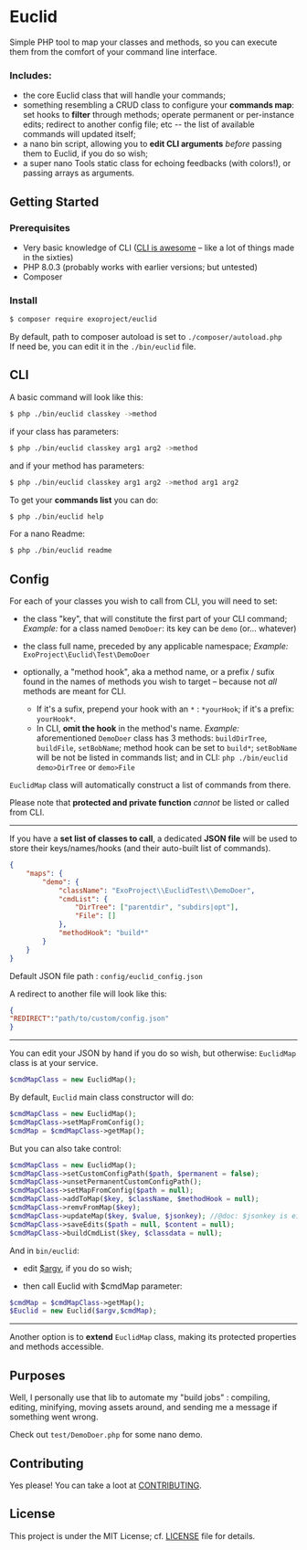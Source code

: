 # Euclid

Simple PHP tool to map your classes and methods, so you can execute them from the comfort of your command line interface.

### Includes:
- the core Euclid class that will handle your commands;
- something resembling a CRUD class to configure your **commands map**: set hooks to **filter** through methods; operate permanent or per-instance edits; redirect to another config file; etc -- the list of available commands will updated itself;
- a nano bin script, allowing you to **edit CLI arguments**  *before* passing them to Euclid, if you do so wish; 
- a super nano Tools static class for echoing feedbacks (with colors!), or passing arrays as arguments.


## Getting Started

### Prerequisites

- Very basic knowledge of CLI ([CLI is awesome](https://www.w3schools.com/whatis/whatis_cli.asp) – like a lot of things made in the sixties)
- PHP 8.0.3 (probably works with earlier versions; but untested)
- Composer

### Install 

```bash
$ composer require exoproject/euclid
```
 
By default, path to composer autoload is set to `./composer/autoload.php`  
If need be, you can edit it in the `./bin/euclid` file.

## CLI

A basic command will look like this:
```bash
$ php ./bin/euclid classkey ->method
```
if your class has parameters:
```bash
$ php ./bin/euclid classkey arg1 arg2 ->method
```
and if your method has parameters:
```bash
$ php ./bin/euclid classkey arg1 arg2 ->method arg1 arg2
```
  
To get your **commands list** you can do:
```bash
$ php ./bin/euclid help
```
For a nano Readme:
```bash
$ php ./bin/euclid readme
```

## Config


For each of your classes you wish to call from CLI, you will need to set:
* the class "key", that will constitute the first part of your CLI command;
*Example:* for a class named `DemoDoer`: its key can be `demo` (or... whatever)

* the class full name, preceded by any applicable namespace;
*Example:*  `ExoProject\Euclid\Test\DemoDoer`

* optionally, a "method hook", aka a method name, or a prefix / sufix found in the names of methods you wish to target – because not *all* methods are meant for CLI.
	- If it's a sufix, prepend your hook with an `*` : `*yourHook`; if it's a prefix: `yourHook*`.
	- In CLI, **omit the hook** in the method's name.
	*Example:* 
	aforementioned `DemoDoer` class has 3 methods:
`buildDirTree`, `buildFile`, `setBobName`;
method hook can be set to `build*`; 
`setBobName` will be not be listed in commands list;
and in CLI: `php ./bin/euclid demo>DirTree` or `demo>File`

`EuclidMap` class will automatically construct a list of commands from there.

Please note that **protected and private function**  *cannot* be listed or called from CLI.

***

If you have a **set list of classes to call**, a dedicated **JSON  file** will be used to store their keys/names/hooks (and their auto-built list of commands).

```json
{
	"maps": {
		"demo": {
			"className": "ExoProject\\EuclidTest\\DemoDoer",
			"cmdList": {
				"DirTree": ["parentdir", "subdirs|opt"],
				"File": []
			},
			"methodHook": "build*"
		}
	}
}
```

Default JSON file path : `config/euclid_config.json`

A redirect to another file will look like this:
```json
{
"REDIRECT":"path/to/custom/config.json"
}
```
***
You can edit your JSON by hand if you do so wish, but otherwise:
 `EuclidMap` class is at your service.
 ```php
$cmdMapClass = new EuclidMap();
```

By default, `Euclid` main class constructor will do:

```php
$cmdMapClass = new EuclidMap();
$cmdMapClass->setMapFromConfig();
$cmdMap = $cmdMapClass->getMap();
```

But you can also take control:

```php
$cmdMapClass = new EuclidMap();
$cmdMapClass->setCustomConfigPath($path, $permanent = false);
$cmdMapClass->unsetPermanentCustomConfigPath();
$cmdMapClass->setMapFromConfig($path = null);
$cmdMapClass->addToMap($key, $className, $methodHook = null);
$cmdMapClass->remvFromMap($key);
$cmdMapClass->updateMap($key, $value, $jsonkey); //@doc: $jsonkey is either 'className' or 'methodHook';
$cmdMapClass->saveEdits($path = null, $content = null);
$cmdMapClass->buildCmdList($key, $classdata = null);
``` 

And in `bin/euclid`:

* edit [$argv](https://www.php.net/manual/en/reserved.variables.argv.php), if you do so wish;

* then call Euclid with $cmdMap parameter:

```php
$cmdMap = $cmdMapClass->getMap();
$Euclid = new Euclid($argv,$cmdMap);

```

***

Another option is to **extend**  `EuclidMap` class, making its protected properties and methods  accessible.

## Purposes

Well, I personally use that lib to automate my "build jobs" : compiling, editing, minifying, moving assets around, and sending me a message if something went wrong.

Check out `test/DemoDoer.php` for some nano demo.

## Contributing
  
Yes please! You can take a loot at [CONTRIBUTING](CONTRIBUTING.md).
  
## License

This project is under the MIT License; cf. [LICENSE](LICENSE) file for details.